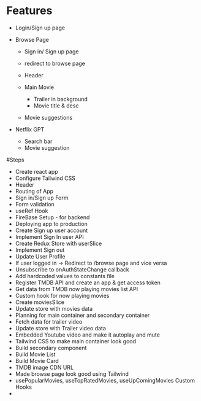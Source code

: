 # Features

- Login/Sign up page
- Browse Page

  - Sign in/ Sign up page
  - redirect to browse page

  - Header
  - Main Movie
    - Trailer in background
    - Movie title & desc
  - Movie suggestions

- Netflix GPT
  - Search bar
  - Movie suggestion

#Steps

- Create react app
- Configure Tailwind CSS
- Header
- Routing of App
- Sign in/Sign up Form
- Form validation
- useRef Hook
- FireBase Setup - for backend
- Deploying app to production
- Create Sign up user account
- Implement Sign In user API
- Create Redux Store with userSlice
- Implement Sign out
- Update User Profile
- If user logged in -> Redirect to /browse page and vice versa
- Unsubscribe to onAuthStateChange callback
- Add hardcoded values to constants file
- Register TMDB API and create an app & get access token
- Get data from TMDB now playing movies list API
- Custom hook for now playing movies
- Create moviesSlice
- Update store with movies data
- Planning for main container and secondary container
- Fetch data for trailer video
- Update store with Trailer video data
- Embedded Youtube video and make it autoplay and mute
- Tailwind CSS to make main container look good
- Build secondary component
- Build Movie List
- Build Movie Card
- TMDB image CDN URL
- Made browse page look good using Tailwind
- usePopularMovies, useTopRatedMovies, useUpComingMovies Custom Hooks
- 